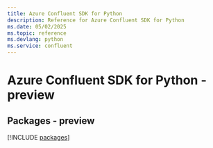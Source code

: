 ```yaml
---
title: Azure Confluent SDK for Python
description: Reference for Azure Confluent SDK for Python
ms.date: 05/02/2025
ms.topic: reference
ms.devlang: python
ms.service: confluent
---
```

# Azure Confluent SDK for Python - preview
## Packages - preview
[!INCLUDE [packages](confluent-index.md)]
